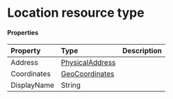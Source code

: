 # Location resource type



#### Properties
| Property	   | Type	|Description|
|:---------------|:--------|:----------|
|Address|[PhysicalAddress](physicaladdress.md)||
|Coordinates|[GeoCoordinates](geocoordinates.md)||
|DisplayName|String||
